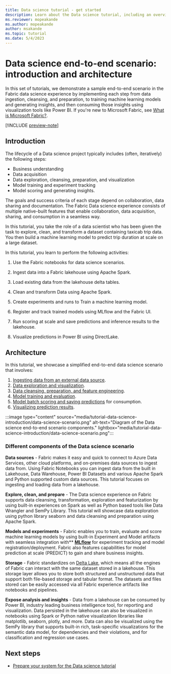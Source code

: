 ```yaml
---
title: Data science tutorial - get started
description: Learn about the Data science tutorial, including an overview of the steps you follow through the modules and details about the end-to-end scenario.
ms.reviewer: mopeakande
ms.author: mopeakande
author: msakande
ms.topic: tutorial
ms.date: 5/4/2023
---
```


# Data science end-to-end scenario: introduction and architecture

In this set of tutorials, we demonstrate a sample end-to-end scenario in the Fabric data science experience by implementing each step from data ingestion, cleansing, and preparation, to training machine learning models and generating insights, and then consuming those insights using visualization tools like Power BI. If you're new to Microsoft Fabric, see [What is Microsoft Fabric?](../get-started/microsoft-fabric-overview.md).

[!INCLUDE [preview-note](../includes/preview-note.md)]

## Introduction

The lifecycle of a Data science project typically includes (often, iteratively) the following steps:

- Business understanding
- Data acquisition
- Data exploration, cleansing, preparation, and visualization
- Model training and experiment tracking
- Model scoring and generating insights.

The goals and success criteria of each stage depend on collaboration, data sharing and documentation. The Fabric Data science experience consists of multiple native-built features that enable collaboration, data acquisition, sharing, and consumption in a seamless way.

In this tutorial, you take the role of a data scientist who has been given the task to explore, clean, and transform a dataset containing taxicab trip data. You then build a machine learning model to predict trip duration at scale on a large dataset.

In this tutorial, you learn to perform the following activities:

1. Use the Fabric notebooks for data science scenarios.

1. Ingest data into a Fabric lakehouse using Apache Spark.

1. Load existing data from the lakehouse delta tables.

1. Clean and transform Data using Apache Spark.

1. Create experiments and runs to Train a machine learning model.

1. Register and track trained models using MLflow and the Fabric UI.

1. Run scoring at scale and save predictions and inference results to the lakehouse.

1. Visualize predictions in Power BI using DirectLake.

## Architecture

In this tutorial, we showcase a simplified end-to-end data science scenario that involves:

1. [Ingesting data from an external data source](tutorial-data-science-ingest-data.md).
1. [Data exploration and visualization](tutorial-data-science-explore-notebook.md).
1. [Data cleansing, preparation, and feature engineering](tutorial-data-science-data-cleanse.md).
1. [Model training and evaluation](tutorial-data-science-train-models.md).
1. [Model batch scoring and saving predictions](tutorial-data-science-batch-scoring.md) for consumption.
1. [Visualizing prediction results](tutorial-data-science-create-report.md).

:::image type="content" source="media/tutorial-data-science-introduction/data-science-scenario.png" alt-text="Diagram of the Data science end-to-end scenario components." lightbox="media/tutorial-data-science-introduction/data-science-scenario.png":::

### Different components of the Data science scenario

**Data sources** - Fabric makes it easy and quick to connect to Azure Data Services, other cloud platforms, and on-premises data sources to ingest data from. Using Fabric Notebooks you can ingest data from the built in Lakehouse, Data Warehouse, Power BI Datasets and various Apache Spark and Python supported custom data sources. This tutorial focuses on ingesting and loading data from a lakehouse.

**Explore, clean, and prepare** - The Data science experience on Fabric supports data cleansing, transformation, exploration and featurization by using built-in experiences on Spark as well as Python based tools like Data Wrangler and SemPy Library. This tutorial will showcase data exploration using python library seaborn and data cleansing and preparation using Apache Spark.

**Models and experiments** - Fabric enables you to train, evaluate and score machine learning models by using built-in Experiment and Model artifacts with seamless integration with** [**MLflow**](https://mlflow.org/docs/latest/index.html) for experiment tracking and model registration/deployment. Fabric also features capabilities for model prediction at scale (PREDICT) to gain and share business insights.

**Storage** - Fabric standardizes on [Delta Lake](https://docs.delta.io/latest/index.html), which means all the engines of Fabric can interact with the same dataset stored in a lakehouse. This storage layer allows you to store both structured and unstructured data that support both file-based storage and tabular format. The datasets and files stored can be easily accessed via all Fabric experience artifacts like notebooks and pipelines.

**Expose analysis and insights** - Data from a lakehouse can be consumed by Power BI, industry leading business intelligence tool, for reporting and visualization. Data persisted in the lakehouse can also be visualized in notebooks using Spark or Python native visualization libraries like matplotlib, seaborn, plotly, and more. Data can also be visualized using the SemPy library that supports built-in rich, task-specific visualizations for the semantic data model, for dependencies and their violations, and for classification and regression use cases.

## Next steps

- [Prepare your system for the Data science tutorial](tutorial-data-science-prepare-system.md)
